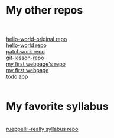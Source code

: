 <h1>My other repos</h1><br/>
<br/>
<a href="https://github.com/geriari/hello-world-original">hello-world-original repo</a><br/>
<a href="https://github.com/geriari/hello-world">hello-world repo</a><br/>
<a href="https://github.com/geriari/patchwork">patchwork repo</a><br/>
<a href="https://github.com/geriari/git-lesson-repository">git-lesson-repo</a><br/>
<a href="https://github.com/geriari/geriari.github.io">my first webpage's repo</a><br/>
<a href="https://geriari.github.io">my first webpage</a><br/>
<a href="https://github.com/geriari/todo-app.git">todo app</a><br/>
<br/>
<h1>My favorite syllabus</h1><br/>
<a href="https://github.com/green-fox-academy/really-syllabus">rueppellii-really syllabus repo</a><br/>
